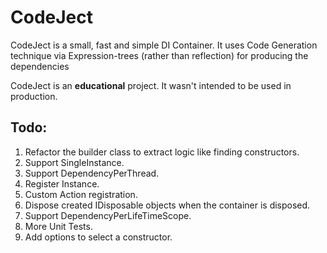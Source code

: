 # CodeJect
CodeJect is a small, fast and simple DI Container. It uses Code Generation technique via Expression-trees (rather than reflection) for producing the dependencies

CodeJect is an **educational** project. It wasn't intended to be used in production.
  
## Todo:
1. Refactor the builder class to extract logic like finding constructors.
2. Support SingleInstance.
3. Support DependencyPerThread.
4. Register Instance.
5. Custom Action registration.
7. Dispose created IDisposable objects when the container is disposed.
8. Support DependencyPerLifeTimeScope.
9. More Unit Tests.
10. Add options to select a constructor.
